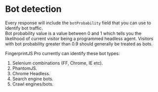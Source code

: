 # Bot detection

Every response will include the `botProbability` field that you can use to identify bot traffic.  
Bot probability value is a value between 0 and 1 which tells you the likelihood of current visitor being a programmed headless agent. Visitors with bot probability greater than 0.9 should generally be treated as bots.

FingerprintJS Pro currently can identify these bot types:

1. Selenium combinations \(FF, Chrome, IE etc\).
2. PhantomJS.
3. Chrome Headless.
4. Search engine bots.
5. Crawl engines/bots.

